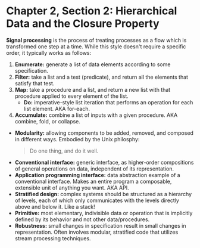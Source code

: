 # Chapter 2, Section 2: Hierarchical Data and the Closure Property

**Signal processing** is the process of treating processes as a flow which is
transformed one step at a time. While this style doesn't require a specific
order, it typically works as follows:
1. **Enumerate:** generate a list of data elements according to some
   specification.
2. **Filter:** take a list and a test (predicate), and return all the elements
   that satisfy that test.
3. **Map:** take a procedure and a list, and return a new list with that
   procedure applied to every element of the list.
   * **Do:** imperative-style list iteration that performs an operation for
     each list element. AKA for-each.
4. **Accumulate:** combine a list of inputs with a given procedure. AKA
   combine, fold, or collapse.

* **Modularity:** allowing components to be added, removed, and composed in
  different ways. Embodied by the Unix philosphy:
  > Do one thing, and do it well.
* **Conventional interface:** generic interface, as higher-order compositions
  of general operations on data, independent of its representation.
* **Application programming interface:** data abstraction example of a conventional interface. Makes an entire program a composable, extensible unit of anything you want. AKA API.
* **Stratified design:** complex systems should be structured as a hierarchy of
  levels, each of which only communicates with the levels directly above and
  below it. Like a stack!
* **Primitive:** most elementary, indivisible data or operation that is
  implicitly defined by its behavior and not other data/procedures.
* **Robustness:** small changes in specification result in small changes in
  representation. Often involves modular, stratified code that utilizes stream
  processing techniques.
